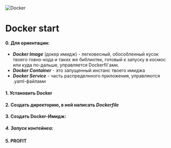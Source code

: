 ![Docker](../img/docker.png)
# Docker start
  
#### 0. Для ориентации:
   * *__Docker Image__* (докер имидж) - легковесный, обособленный кусок твоего говно-кода и таких же библиотек, готовый к запуску в космос или куда по-дальше, управляется Dockerfil`ами.
   * *__Docker Container__* - это запущенный инстанс твоего имиджа
   * *__Docker Service__* - часть распределнного приложения, управляются .yaml-файлами

#### 1. Установить Docker

#### 2. Создать директорию, в ней написать *Dockerfile*

#### 3. Создать Docker-Имидж:

##### 4. Запуск контейнеа:

#### 5. PROFIT

